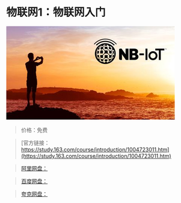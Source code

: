 # 物联网1：物联网入门

![img](../../../assets/study163/free/0609a822-5258-4c9e-b8a1-3a1619a92e73.JPG)

> 价格：免费

> [官方链接：https://study.163.com/course/introduction/1004723011.htm](https://study.163.com/course/introduction/1004723011.htm)

> [阿里网盘：]()

> [百度网盘：]()

> [夸克网盘：]()
